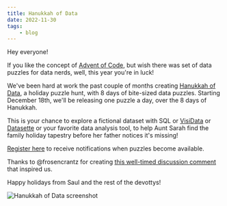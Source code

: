 ```yaml
---
title: Hanukkah of Data
date: 2022-11-30
tags:
    - blog
---
```


Hey everyone!

If you like the concept of [Advent of Code](https://adventofcode.com), but wish there was set of data puzzles for data nerds, well, this year you're in luck!

We've been hard at work the past couple of months creating [Hanukkah of Data](https://hanukkah.bluebird.sh), a holiday puzzle hunt, with 8 days of bite-sized data puzzles.
Starting December 18th, we'll be releasing one puzzle a day, over the 8 days of Hanukkah.

This is your chance to explore a fictional dataset with SQL or [VisiData](https://visidata.org) or [Datasette](https://datasette.io/) or your favorite data analysis tool, to help Aunt Sarah find the family holiday tapestry before her father notices it's missing!

[Register here](https://hanukkah.bluebird.sh/register) to receive notifications when puzzles become available.

Thanks to @frosencrantz for creating [this well-timed discussion comment](https://github.com/saulpw/visidata/discussions/1221#discussioncomment-4013685) that inspired us.

Happy holidays from Saul and the rest of the devottys!

![Hanukkah of Data screenshot](/blog/assets/2022-hod.png)
